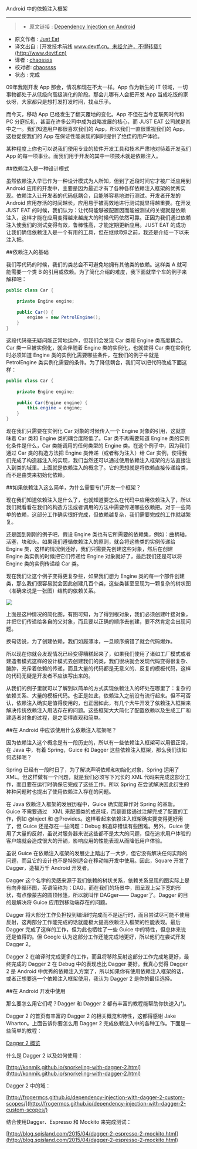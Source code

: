 Android 中的依赖注入框架

---

> * 原文链接 : [Dependency Injection on Android](http://tech.just-eat.com/2015/10/26/dependency-injection-on-android/)
* 原文作者 : [Just Eat](http://tech.just-eat.com/)
* 译文出自 : [开发技术前线 www.devtf.cn。未经允许，不得转载!](http://www.devtf.cn)
* 译者 : [chaossss](https://github.com/chaossss) 
* 校对者: [chaossss](https://github.com/chaossss) 
* 状态 :  完成 




09年我刚开发 App 那会，情况和现在不太一样。App 作为新生的 IT 领域，一切事物都处于从低级向高级演化的阶段。那会儿哪有人会把开发 App 当成吃饭的家伙呀，大家都只是想打发打发时间，找点乐子。

而今天，移动 App 已经发生了翻天覆地的变化。App 不但在当今互联网时代和 PC 分庭抗礼，甚至在许多公司中成为战略发展的核心，而 JUST EAT 公司就是其中之一。我们知道用户都很喜欢我们的 App，所以我们一直很重视我们的 App，这也促使我们的 App 在保证性能表现的同时提供了绝佳的用户体验。

某种程度上你也可以说我们使用专业的软件开发工具和技术严肃地对待着开发我们 App 的每一项事业。而我们用于开发的其中一项技术就是依赖注入。

##依赖注入是一种设计模式

虽然依赖注入早已作为一种设计模式为人所知，但到了近段时间它才被广泛应用到 Android 应用的开发中，主要是因为最近才有了各种各样依赖注入框架的优秀实现。依赖注入让开发者的代码低耦合，且能够容易地进行测试。开发者开发的 Android 应用存活的时间越长，应用易于被高效地进行测试就显得越重要。在开发 JUST EAT 的时候，我们认为：让代码能够被配置因而能被测试的关键就是依赖注入，这样才能在应用变得越来越庞大的时候代码依然可靠。正因为我们通过依赖注入使我们的测试变得有效，鲁棒性高，才能定期更新应用。JUST EAT 的成功让我们确信依赖注入是一个有用的工具，但在继续吹B之前，我还是介绍一下以来注入把。

##依赖注入的基础

我们写代码的时候，我们的类总会不可避免地拥有其他类的依赖。这样类 A 就可能需要一个类 B 的引用或依赖。为了简化介绍的难度，我下面就举个车的例子来解释吧：

```java
public class Car {  
 
    private Engine engine;
 
    public Car() {
        engine = new PetrolEngine();
    }
}
```

这段代码毫无疑问能正常地运作，但我们会发现 Car 类和 Engine 类高度耦合。Car 类一旦被实例化，就会伴随着 Engine 类的实例化，也就使得 Car 类在实例化时必须知道 Engine 类的实例化需要哪些条件，在我们的例子中就是 PetrolEngine 类实例化需要的条件。为了降低耦合，我们可以把代码改成下面这样：

```java
public class Car {   
 
    private Engine engine;
 
    public Car(Engine engine) {
        this.engine = engine;
    }
}
```

现在我们只需要在实例化 Car 对象的时候传入一个 Engine 对象的引用，这就意味着 Car 类和 Engine 类的耦合度降低了。Car 类不再需要知道 Engine 类的实例化条件是什么，Car 类能调用的任何类型的 Engine 类。在这个例子中，因为我们通过 Car 类的构造方法把 Engine 类传递（或者称为注入）给 Car 实例，使得我们完成了构造器注入的实现，我们当然还可以通过使用依赖注入框架的方法直接注入到类的域里。上面就是依赖注入的概念了。它的思想就是将依赖直接传递给类，而不是由类来初始化依赖。

##如果依赖注入这么简单，为什么需要专门开发一个框架？

现在我们知道依赖注入是什么了，也就知道要怎么在代码中应用依赖注入了，所以我们就看看在我们的构造方法或者调用的方法中需要传递哪些依赖把。对于一些简单的依赖，这部分工作确实很好完成，但依赖越复杂，我们需要完成的工作就越繁复。

还是回到刚刚的例子吧，假设 Engine 类也有它所需要的依赖集，例如：曲柄轴，活塞，块和头。如果我们遵循依赖注入的原则，就会将这些类的实例传递给 Engine 类，这样的情况倒还好，我们只需要先创建这些对象，然后在创建 Engine 类实例的时候把它们传递给 Engine 对象就好了，最后我们还是可以将 Engine 类的实例传递给 Car 类。

现在我们让这个例子变得更复杂些，如果我们想为 Engine 类的每一个部件创建类，那么我们很容易就会因此创建几百个类，这些类甚至呈现为一颗复杂的树状图（准确来说是一张图）结构的依赖关系。

![](http://je-ict-live-techblog-assets-eu-west-1.s3.amazonaws.com/wp-content/uploads/2015/10/di_graph.png)

上面是这种情况的简化图，有图可知，为了得到根对象，我们必须创建叶接对象，并把它们传递给各自的父对象，而且要以正确的顺序去创建，要不然肯定会出现问题。

换句话说，为了创建依赖，我们如履薄冰，一旦顺序搞错了就会代码爆炸。

所以现在你就会发现情况已经变得糟糕起来了，如果我们使用了诸如工厂模式或者建造者模式这样的设计模式去创建我们的类，我们很块就会发现代码变得很复杂、臃肿，充斥着依赖的传递，而且大量的代码都是无意义的、反复的模板代码，这样的代码无疑是开发者不应该写出来的。

从我们的例子里就可以了解到以简单的方式实现依赖注入的坏处在哪里了：复杂的依赖关系、大量的模板代码。也正是如此，依赖注入之前没有流行起来。但不可否认，依赖注入确实是值得使用的，也正因如此，有几个大牛开发了依赖注入框架来解决传统依赖注入用法存在的问题。这些框架大大简化了配置依赖以及生成工厂和建造者对象的过程，是之变得直观和简单。

##在 Android 中应该使用什么依赖注入框架呢？

因为依赖注入这个概念是有一段历史的，所以有一些依赖注入框架可以用很正常，在 Java 中，有着 Spring，Guice 和 Dagger 这些依赖注入框架，那么我们该如何选择呢？

Spring 已经有一段时日了，为了解决声明依赖和初始化对象，Spring 运用了 XML。但这样做有一个问题，就是我们必须写下冗长的 XML 代码来完成这部分工作，而且要在运行时确保它完成了这些工作。所以 Spring 在尝试解决因此衍生的种种问题时也提出了使用依赖注入存在的问题。

在 Java 依赖注入框架的发展历程中，Guice 确实能算作对 Spring 的革新。Guice 不需要通过　XML 来配置类的成员域，而是直接通过注解完成了配置的工作，例如 @Inject 和 @Provides。这样看起来依赖注入框架确实要变得更好用了，但 Guice 还是存在一些问题：Debug 和追踪错误有些困难。另外，Guice 使用了大量的反射，虽说对服务器来说这些都不是太大的问题，但在追求用户体验的客户端就会造成很大的开销，影响应用的性能表现从而降低用户体验。

虽说 Guice 在依赖注入框架的发展史上踏出了一大步，但它没有解决任何实际的问题，而且它的设计也不是特别适合在移动端开发中使用。因此，Square 开发了 Dagger，造福万千 Android 开发者。

Dagger 这个名字的灵感来源于我们依赖的树状关系，依赖关系呈现的图实际上是有向非循环图，英语简称为：DAG，而在我们的场景中，图呈现上尖下宽的形状，有点像蒙古的圆顶帐篷，所以就叫作 DAGger—— Dagger了。Dagger 的目的是解决将 Guice 应用到移动端存在的问题。

Dagger 将大部分工作负担投到编译时完成而不是运行时，而且尝试尽可能不使用反射，这两部分工作能完成的话就能极大提高依赖注入框架的性能表现。最后 Dagger 完成了这样的工作，但为此也牺牲了一些 Guice 中的特性，但总体来说还是值得的。但 Google 认为这部分工作还能完成地更好，所以他们在尝试开发 Dagger 2。

Dagger 2 在编译时完成更多的工作，而且将移除反射这部分工作完成地更好，最终完成的 Dagger 2 在 Debug 中的表现也比 Dagger 要好。我真心觉得 Dagger 2 是 Android 中优秀的依赖注入方案了，所以如果你有使用依赖注入框架的话，或者正想要选一个依赖注入框架使用，我认为 Dagger 2 是你的最佳选择。

##在 Android 开发中使用

那么要怎么用它们呢？Dagger 和 Dagger 2 都有丰富的教程能帮助你快速入门。

Dagger 2 的首页有丰富的 Dagger 2 的相关概览和特性，这都得感谢 Jake Wharton。上面告诉你要怎么用 Dagger 2 完成依赖注入中的各种工作。下面是一些简单的教程：

[Dagger 2 概览](http://fernandocejas.com/2015/04/11/tasting-dagger-2-on-android)

什么是 Dagger 2 以及如何使用：

[http://konmik.github.io/snorkeling-with-dagger-2.html](http://konmik.github.io/snorkeling-with-dagger-2.html)

Dagger 2 中的域：

[http://frogermcs.github.io/dependency-injection-with-dagger-2-custom-scopes/](http://frogermcs.github.io/dependency-injection-with-dagger-2-custom-scopes/)

结合使用Dagger、Espresso 和 Mockito 来完成测试：

[http://blog.sqisland.com/2015/04/dagger-2-espresso-2-mockito.html](http://blog.sqisland.com/2015/04/dagger-2-espresso-2-mockito.html)

